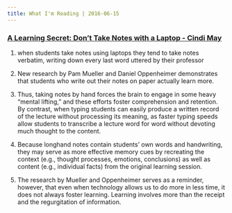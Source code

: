 ```yaml
---
title: What I'm Reading | 2016-06-15
---
```


### [A Learning Secret: Don’t Take Notes with a Laptop - Cindi May](http://www.scientificamerican.com/article/a-learning-secret-don-t-take-notes-with-a-laptop/)

1. when students take notes using laptops they tend to take notes verbatim,
   writing down every last word uttered by their professor

2. New research by Pam Mueller and Daniel Oppenheimer demonstrates that
   students who write out their notes on paper actually learn more.

3. Thus, taking notes by hand forces the brain to engage in some heavy “mental
   lifting,” and these efforts foster comprehension and retention.  By
contrast, when typing students can easily produce a written record of the
lecture without processing its meaning, as faster typing speeds allow students
to transcribe a lecture word for word without devoting much thought to the
content.

4.  Because longhand notes contain students’ own words and handwriting, they
    may serve as more effective memory cues by recreating the context (e.g.,
thought processes, emotions, conclusions) as well as content (e.g., individual
facts) from the original learning session.

5. The research by Mueller and Oppenheimer serves as a reminder, however, that
   even when technology allows us to do more in less time, it does not always
foster learning.  Learning involves more than the receipt and the regurgitation
of information.
